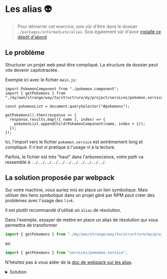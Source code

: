 # Les alias :alien:

> Pour démarrer cet exercice, sois sûr d'être dans le dossier `./packages/intermediate/alias`.
> Sois également sûr d'avoir [installé ce dépôt d'abord](../README.md#install)

## Le problème

Structurer un projet web peut être compliqué.
La structure de dossier peut vite devenir capilotractée.

Exemple ici avec le fichier `main.js`:

```js{2}
import PokemonComponent from "./pokemon.component";
import { getPokemons } from "./my/own/strange/way/to/structrure/my/project/services/pokemon.service";

const pokemonList = document.querySelector("#pokemons");

getPokemons().then(response => {
  response.results.map(({ name }, index) => {
    pokemonList.appendChild(PokemonComponent(name, index + 1));
  });
});
```

Ici, l'import vers le fichier `pokemon.service` est extrêmement long et compliqué.
Il n'est ni pratique à l'usage ni à la lecture.

Parfois, le fichier est très "haut" dans l'arborescence, votre _path_ va ressemblé à `../../../../../../../../../../../`.

## La solution proposée par webpack

Sur votre machine, vous auriez mis en place un lien symbolique.
Mais utiliser des liens symbolique dans un projet géré par NPM peut créer des problèmes avec l'usage des `link`.

Il est plutôt recommandé d'utilisé un `alias` de résolution.

Dans l'exemple, essayer de mettre en place un alias de résolution qui vous permettra de transformer

```js
import { getPokemons } from "./my/own/strange/way/to/structrure/my/project/services/pokemon.service";
```

en

```js
import { getPokemons } from "services/pokemon.service";
```

N'hésitez pas à vous aider de la [doc de webpack sur les alias](https://webpack.js.org/configuration/resolve/).

<details>
<summary>Solution</summary>

```js{11-15}
const path = require("path");
const HtmlWebpackPlugin = require("html-webpack-plugin");

module.exports = {
  entry: "./src/main.js", // The source module of our dependency graph
  output: {
    // Configuration of what we tell webpack to generate (here, a ./dist/main.js file)
    filename: "main.bundle.js",
    path: path.resolve(__dirname, "dist")
  },
  resolve: {
    alias: {
      services: path.resolve(
        __dirname,
        "src/my/own/strange/way/to/structrure/my/project/services"
      )
    }
  },
  module: {
    rules: [
      {
        test: /\.jpg$/,
        use: [
          {
            loader: "file-loader",
            options: {
              outputPath: "assets",
              publicPath: "dist/assets"
            }
          }
        ]
      },
      {
        test: /\.css$/,
        use: ["style-loader", "css-loader"]
      }
    ]
  },
  plugins: [
    new HtmlWebpackPlugin({
      template: "./src/index.html"
    })
  ]
};
```

</details>
